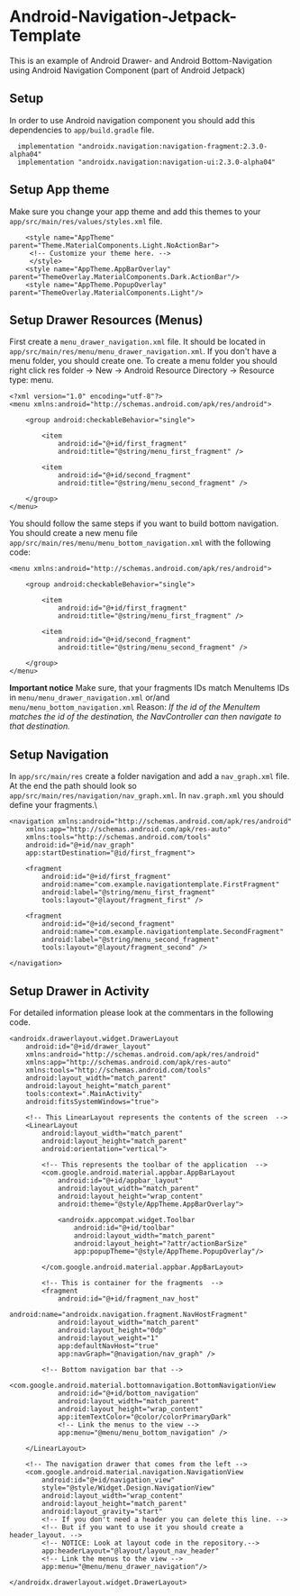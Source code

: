 # Android-Navigation-Jetpack-Template
This is an example of Android Drawer- and Android Bottom-Navigation using Android Navigation Component (part of Android Jetpack)
## Setup
In order to use Android navigation component you should add this dependencies to ```app/build.gradle``` file.
```
  implementation "androidx.navigation:navigation-fragment:2.3.0-alpha04"
  implementation "androidx.navigation:navigation-ui:2.3.0-alpha04"
````
## Setup App theme
Make sure you change your app theme and add this themes to your ``` app/src/main/res/values/styles.xml``` file.
```
    <style name="AppTheme" parent="Theme.MaterialComponents.Light.NoActionBar">
     <!-- Customize your theme here. --> 
     </style>
    <style name="AppTheme.AppBarOverlay" parent="ThemeOverlay.MaterialComponents.Dark.ActionBar"/>
    <style name="AppTheme.PopupOverlay" parent="ThemeOverlay.MaterialComponents.Light"/>
```
## Setup Drawer Resources (Menus)
First create a ```menu_drawer_navigation.xml``` file. It should be located in ```app/src/main/res/menu/menu_drawer_navigation.xml```. If you don't have a menu folder, you should create one. To create a menu folder you should right click res folder -> New -> Android Resource Directory -> Resource type: menu.
```
<?xml version="1.0" encoding="utf-8"?>
<menu xmlns:android="http://schemas.android.com/apk/res/android">

    <group android:checkableBehavior="single">

        <item
            android:id="@+id/first_fragment"
            android:title="@string/menu_first_fragment" />

        <item
            android:id="@+id/second_fragment"
            android:title="@string/menu_second_fragment" />

    </group>
</menu>
```
You should follow the same steps if you want to build bottom navigation. You should create a new menu file ```app/src/main/res/menu/menu_bottom_navigation.xml``` with the following code:

```
<menu xmlns:android="http://schemas.android.com/apk/res/android">

    <group android:checkableBehavior="single">

        <item
            android:id="@+id/first_fragment"
            android:title="@string/menu_first_fragment" />

        <item
            android:id="@+id/second_fragment"
            android:title="@string/menu_second_fragment" />

    </group>
</menu>
```

**Important notice** Make sure, that your fragments IDs match MenuItems IDs in ```menu/menu_drawer_navigation.xml```  or/and ```menu/menu_bottom_navigation.xml```  Reason: *If the id of the MenuItem matches the id of the destination, the NavController can then navigate to that destination.*

## Setup Navigation
In ```app/src/main/res``` create a folder navigation and add a ```nav_graph.xml``` file. At the end the path should look so ``` app/src/main/res/navigation/nav_graph.xml```. In ```nav.graph.xml``` you should define your fragments.\

```
<navigation xmlns:android="http://schemas.android.com/apk/res/android"
    xmlns:app="http://schemas.android.com/apk/res-auto"
    xmlns:tools="http://schemas.android.com/tools"
    android:id="@+id/nav_graph"
    app:startDestination="@id/first_fragment">

    <fragment
        android:id="@+id/first_fragment"
        android:name="com.example.navigationtemplate.FirstFragment"
        android:label="@string/menu_first_fragment"
        tools:layout="@layout/fragment_first" />

    <fragment
        android:id="@+id/second_fragment"
        android:name="com.example.navigationtemplate.SecondFragment"
        android:label="@string/menu_second_fragment"
        tools:layout="@layout/fragment_second" />

</navigation>
```

## Setup Drawer in Activity 
For detailed information please look at the commentars in the following code.

``` <?xml version="1.0" encoding="utf-8"?>
<androidx.drawerlayout.widget.DrawerLayout
    android:id="@+id/drawer_layout"
    xmlns:android="http://schemas.android.com/apk/res/android"
    xmlns:app="http://schemas.android.com/apk/res-auto"
    xmlns:tools="http://schemas.android.com/tools"
    android:layout_width="match_parent"
    android:layout_height="match_parent"
    tools:context=".MainActivity"
    android:fitsSystemWindows="true">

    <!-- This LinearLayout represents the contents of the screen  -->
    <LinearLayout
        android:layout_width="match_parent"
        android:layout_height="match_parent"
        android:orientation="vertical">

        <!-- This represents the toolbar of the application  -->
        <com.google.android.material.appbar.AppBarLayout
            android:id="@+id/appbar_layout"
            android:layout_width="match_parent"
            android:layout_height="wrap_content"
            android:theme="@style/AppTheme.AppBarOverlay">

            <androidx.appcompat.widget.Toolbar
                android:id="@+id/toolbar"
                android:layout_width="match_parent"
                android:layout_height="?attr/actionBarSize"
                app:popupTheme="@style/AppTheme.PopupOverlay"/>

        </com.google.android.material.appbar.AppBarLayout>

        <!-- This is container for the fragments  -->
        <fragment
            android:id="@+id/fragment_nav_host"
            android:name="androidx.navigation.fragment.NavHostFragment"
            android:layout_width="match_parent"
            android:layout_height="0dp"
            android:layout_weight="1"
            app:defaultNavHost="true"
            app:navGraph="@navigation/nav_graph" />

        <!-- Bottom navigation bar that -->
        <com.google.android.material.bottomnavigation.BottomNavigationView
            android:id="@+id/bottom_navigation"
            android:layout_width="match_parent"
            android:layout_height="wrap_content"
            app:itemTextColor="@color/colorPrimaryDark"
            <!-- Link the menus to the view -->
            app:menu="@menu/menu_bottom_navigation" />

    </LinearLayout>

    <!-- The navigation drawer that comes from the left -->
    <com.google.android.material.navigation.NavigationView
        android:id="@+id/navigation_view"
        style="@style/Widget.Design.NavigationView"
        android:layout_width="wrap_content"
        android:layout_height="match_parent"
        android:layout_gravity="start"
        <!-- If you don't need a header you can delete this line. -->
        <!-- But if you want to use it you should create a header_layout. -->
        <!-- NOTICE: Look at layout code in the repository.-->
        app:headerLayout="@layout/layout_nav_header"
        <!-- Link the menus to the view -->
        app:menu="@menu/menu_drawer_navigation"/>

</androidx.drawerlayout.widget.DrawerLayout>
```
